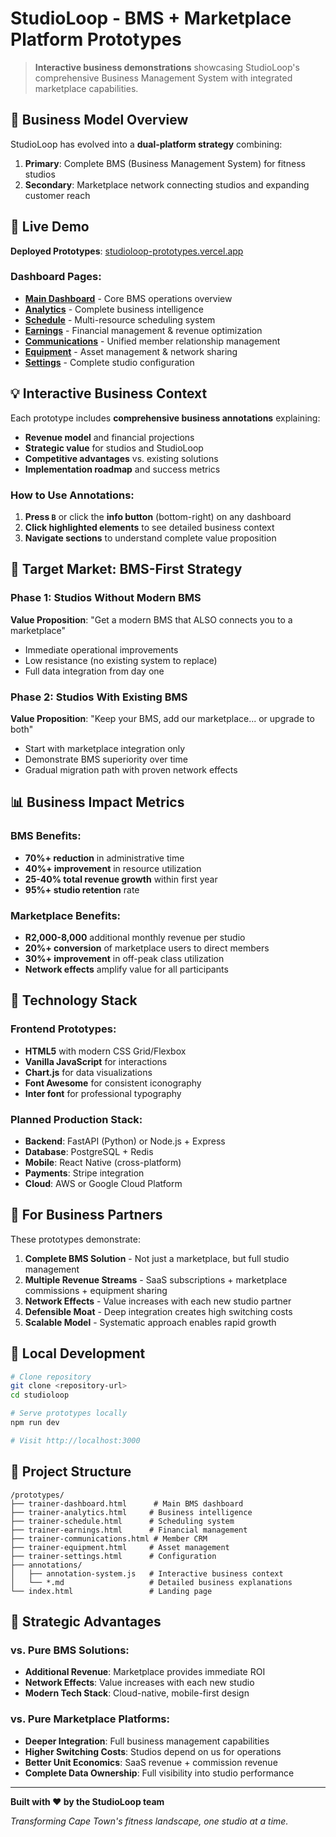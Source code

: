 # StudioLoop - BMS + Marketplace Platform Prototypes

> **Interactive business demonstrations** showcasing StudioLoop's comprehensive Business Management System with integrated marketplace capabilities.

## 🎯 Business Model Overview

StudioLoop has evolved into a **dual-platform strategy** combining:

1. **Primary**: Complete BMS (Business Management System) for fitness studios
2. **Secondary**: Marketplace network connecting studios and expanding customer reach

## 🔗 Live Demo

**Deployed Prototypes**: [studioloop-prototypes.vercel.app](https://studioloop-prototypes.vercel.app)

### Dashboard Pages:
- **[Main Dashboard](https://studioloop-prototypes.vercel.app/dashboard)** - Core BMS operations overview
- **[Analytics](https://studioloop-prototypes.vercel.app/analytics)** - Complete business intelligence
- **[Schedule](https://studioloop-prototypes.vercel.app/schedule)** - Multi-resource scheduling system  
- **[Earnings](https://studioloop-prototypes.vercel.app/earnings)** - Financial management & revenue optimization
- **[Communications](https://studioloop-prototypes.vercel.app/communications)** - Unified member relationship management
- **[Equipment](https://studioloop-prototypes.vercel.app/equipment)** - Asset management & network sharing
- **[Settings](https://studioloop-prototypes.vercel.app/settings)** - Complete studio configuration

## 💡 Interactive Business Context

Each prototype includes **comprehensive business annotations** explaining:

- **Revenue model** and financial projections
- **Strategic value** for studios and StudioLoop
- **Competitive advantages** vs. existing solutions
- **Implementation roadmap** and success metrics

### How to Use Annotations:
1. **Press `B`** or click the **info button** (bottom-right) on any dashboard
2. **Click highlighted elements** to see detailed business context
3. **Navigate sections** to understand complete value proposition

## 🏢 Target Market: BMS-First Strategy

### Phase 1: Studios Without Modern BMS
**Value Proposition**: "Get a modern BMS that ALSO connects you to a marketplace"
- Immediate operational improvements
- Low resistance (no existing system to replace)
- Full data integration from day one

### Phase 2: Studios With Existing BMS  
**Value Proposition**: "Keep your BMS, add our marketplace... or upgrade to both"
- Start with marketplace integration only
- Demonstrate BMS superiority over time
- Gradual migration path with proven network effects

## 📊 Business Impact Metrics

### BMS Benefits:
- **70%+ reduction** in administrative time
- **40%+ improvement** in resource utilization  
- **25-40% total revenue growth** within first year
- **95%+ studio retention** rate

### Marketplace Benefits:
- **R2,000-8,000** additional monthly revenue per studio
- **20%+ conversion** of marketplace users to direct members
- **30%+ improvement** in off-peak class utilization
- **Network effects** amplify value for all participants

## 🚀 Technology Stack

### Frontend Prototypes:
- **HTML5** with modern CSS Grid/Flexbox
- **Vanilla JavaScript** for interactions
- **Chart.js** for data visualizations
- **Font Awesome** for consistent iconography
- **Inter font** for professional typography

### Planned Production Stack:
- **Backend**: FastAPI (Python) or Node.js + Express
- **Database**: PostgreSQL + Redis
- **Mobile**: React Native (cross-platform)
- **Payments**: Stripe integration
- **Cloud**: AWS or Google Cloud Platform

## 💼 For Business Partners

These prototypes demonstrate:

1. **Complete BMS Solution** - Not just a marketplace, but full studio management
2. **Multiple Revenue Streams** - SaaS subscriptions + marketplace commissions + equipment sharing
3. **Network Effects** - Value increases with each new studio partner
4. **Defensible Moat** - Deep integration creates high switching costs
5. **Scalable Model** - Systematic approach enables rapid growth

## 🔧 Local Development

```bash
# Clone repository
git clone <repository-url>
cd studioloop

# Serve prototypes locally
npm run dev

# Visit http://localhost:3000
```

## 📁 Project Structure

```
/prototypes/
├── trainer-dashboard.html      # Main BMS dashboard
├── trainer-analytics.html     # Business intelligence
├── trainer-schedule.html      # Scheduling system
├── trainer-earnings.html      # Financial management
├── trainer-communications.html # Member CRM
├── trainer-equipment.html     # Asset management
├── trainer-settings.html      # Configuration
├── annotations/
│   ├── annotation-system.js   # Interactive business context
│   └── *.md                   # Detailed business explanations
└── index.html                 # Landing page
```

## 🎯 Strategic Advantages

### vs. Pure BMS Solutions:
- **Additional Revenue**: Marketplace provides immediate ROI
- **Network Effects**: Value increases with each new studio
- **Modern Tech Stack**: Cloud-native, mobile-first design

### vs. Pure Marketplace Platforms:
- **Deeper Integration**: Full business management capabilities  
- **Higher Switching Costs**: Studios depend on us for operations
- **Better Unit Economics**: SaaS revenue + commission revenue
- **Complete Data Ownership**: Full visibility into studio performance

---

**Built with ❤️ by the StudioLoop team**

*Transforming Cape Town's fitness landscape, one studio at a time.*